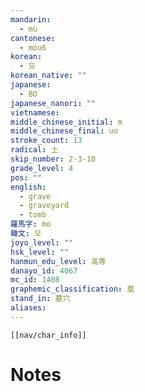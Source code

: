```yaml
---
mandarin:
  - mù
cantonese:
  - mou6
korean:
  - 묘
korean_native: ""
japanese:
  - BO
japanese_nanori: ""
vietnamese:
middle_chinese_initial: m
middle_chinese_final: uo
stroke_count: 13
radical: 土
skip_number: 2-3-10
grade_level: 4
pos: ""
english:
  - grave
  - graveyard
  - tomb
羅馬字: mo
韓文: 모
joyo_level: ""
hsk_level: ""
hanmun_edu_level: 高等
danayo_id: 4067
mc_id: 1408
graphemic_classification: 莫
stand_in: 墓穴
aliases:
---
```

```meta-bind-embed
[[nav/char_info]]
```

# Notes
